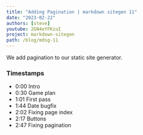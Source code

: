 ```yaml
---
title: "Adding Pagination | markdown sitegen 11"
date: "2023-02-22"
authors: [steve]
youtube: 2GN4eYFKiuI
project: markdown-sitegen
path: /blog/mdsg-11
---
```


<YouTubePlayer youtubeLink={frontmatter.youtube} />

We add pagination to our static site generator.

<!-- truncate -->

### Timestamps

- 0:00 Intro
- 0:30 Game plan
- 1:01 First pass
- 1:44 Date bugfix
- 2:02 Fixing page index
- 2:17 Buttons
- 2:47 Fixing pagination

